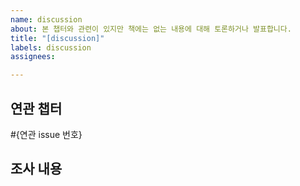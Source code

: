 ```yaml
---
name: discussion
about: 본 챕터와 관련이 있지만 책에는 없는 내용에 대해 토론하거나 발표합니다.
title: "[discussion]"
labels: discussion
assignees: 

---
```


## 연관 챕터
#{연관 issue 번호}

## 조사 내용
